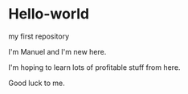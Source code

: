# Hello-world
my first repository

I'm Manuel and I'm new here.

I'm hoping to learn lots of profitable stuff from here.

Good luck to me.
